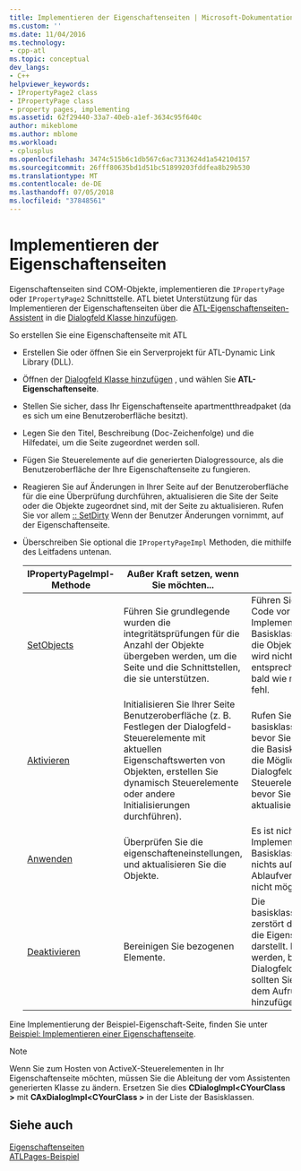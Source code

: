 ```yaml
---
title: Implementieren der Eigenschaftenseiten | Microsoft-Dokumentation
ms.custom: ''
ms.date: 11/04/2016
ms.technology:
- cpp-atl
ms.topic: conceptual
dev_langs:
- C++
helpviewer_keywords:
- IPropertyPage2 class
- IPropertyPage class
- property pages, implementing
ms.assetid: 62f29440-33a7-40eb-a1ef-3634c95f640c
author: mikeblome
ms.author: mblome
ms.workload:
- cplusplus
ms.openlocfilehash: 3474c515b6c1db567c6ac7313624d1a54210d157
ms.sourcegitcommit: 26fff80635bd1d51bc51899203fddfea8b29b530
ms.translationtype: MT
ms.contentlocale: de-DE
ms.lasthandoff: 07/05/2018
ms.locfileid: "37848561"
---
```

# <a name="implementing-property-pages"></a>Implementieren der Eigenschaftenseiten
Eigenschaftenseiten sind COM-Objekte, implementieren die `IPropertyPage` oder `IPropertyPage2` Schnittstelle. ATL bietet Unterstützung für das Implementieren der Eigenschaftenseiten über die [ATL-Eigenschaftenseiten-Assistent](../atl/reference/atl-property-page-wizard.md) in die [Dialogfeld Klasse hinzufügen](../ide/add-class-dialog-box.md).  
  
 So erstellen Sie eine Eigenschaftenseite mit ATL  
  
-   Erstellen Sie oder öffnen Sie ein Serverprojekt für ATL-Dynamic Link Library (DLL).  
  
-   Öffnen der [Dialogfeld Klasse hinzufügen](../ide/add-class-dialog-box.md) , und wählen Sie **ATL-Eigenschaftenseite**.  
  
-   Stellen Sie sicher, dass Ihr Eigenschaftenseite apartmentthreadpaket (da es sich um eine Benutzeroberfläche besitzt).  
  
-   Legen Sie den Titel, Beschreibung (Doc-Zeichenfolge) und die Hilfedatei, um die Seite zugeordnet werden soll.  
  
-   Fügen Sie Steuerelemente auf die generierten Dialogressource, als die Benutzeroberfläche der Ihre Eigenschaftenseite zu fungieren.  
  
-   Reagieren Sie auf Änderungen in Ihrer Seite auf der Benutzeroberfläche für die eine Überprüfung durchführen, aktualisieren die Site der Seite oder die Objekte zugeordnet sind, mit der Seite zu aktualisieren. Rufen Sie vor allem [:: SetDirty](../atl/reference/ipropertypageimpl-class.md#setdirty) Wenn der Benutzer Änderungen vornimmt, auf der Eigenschaftenseite.  
  
-   Überschreiben Sie optional die `IPropertyPageImpl` Methoden, die mithilfe des Leitfadens untenan.  
  
    |IPropertyPageImpl-Methode|Außer Kraft setzen, wenn Sie möchten...|Hinweise|  
    |------------------------------|----------------------------------|-----------|  
    |[SetObjects](../atl/reference/ipropertypageimpl-class.md#setobjects)|Führen Sie grundlegende wurden die integritätsprüfungen für die Anzahl der Objekte übergeben werden, um die Seite und die Schnittstellen, die sie unterstützen.|Führen Sie Ihren eigenen Code vor der Implementierung der Basisklasse aufrufen. Wenn die Objekte, die festgelegt wird nicht Ihren Erwartungen entsprechen, sollten Sie so bald wie möglich der Aufruf fehl.|  
    |[Aktivieren](../atl/reference/ipropertypageimpl-class.md#activate)|Initialisieren Sie Ihrer Seite Benutzeroberfläche (z. B. Festlegen der Dialogfeld-Steuerelemente mit aktuellen Eigenschaftswerten von Objekten, erstellen Sie dynamisch Steuerelemente oder andere Initialisierungen durchführen).|Rufen Sie die basisklassenimplementierung, bevor Sie Ihren Code, sodass die Basisklasse der Klasse hat die Möglichkeit, das Dialogfeld und alle Steuerelemente erstellen, bevor Sie versuchen, die sie aktualisieren.|  
    |[Anwenden](../atl/reference/ipropertypageimpl-class.md#apply)|Überprüfen Sie die eigenschafteneinstellungen, und aktualisieren Sie die Objekte.|Es ist nicht erforderlich, die Implementierung der Basisklasse aufrufen, da nichts außer der Ablaufverfolgung des Aufrufs nicht möglich ist.|  
    |[Deaktivieren](../atl/reference/ipropertypageimpl-class.md#deactivate)|Bereinigen Sie bezogenen Elemente.|Die basisklassenimplementierung zerstört das Dialogfeld, das die Eigenschaftenseite darstellt. Bei Bedarf bereinigt werden, bevor Sie das Dialogfeld zerstört wird, sollten Sie Ihren Code vor dem Aufruf der Basisklasse hinzufügen.|  
  
 Eine Implementierung der Beispiel-Eigenschaft-Seite, finden Sie unter [Beispiel: Implementieren einer Eigenschaftenseite](../atl/example-implementing-a-property-page.md).  
  
> [!NOTE]
>  Wenn Sie zum Hosten von ActiveX-Steuerelementen in Ihr Eigenschaftenseite möchten, müssen Sie die Ableitung der vom Assistenten generierten Klasse zu ändern. Ersetzen Sie dies **CDialogImpl\<CYourClass >** mit **CAxDialogImpl\<CYourClass >** in der Liste der Basisklassen.  
  
## <a name="see-also"></a>Siehe auch  
 [Eigenschaftenseiten](../atl/atl-com-property-pages.md)   
 [ATLPages-Beispiel](../visual-cpp-samples.md)

